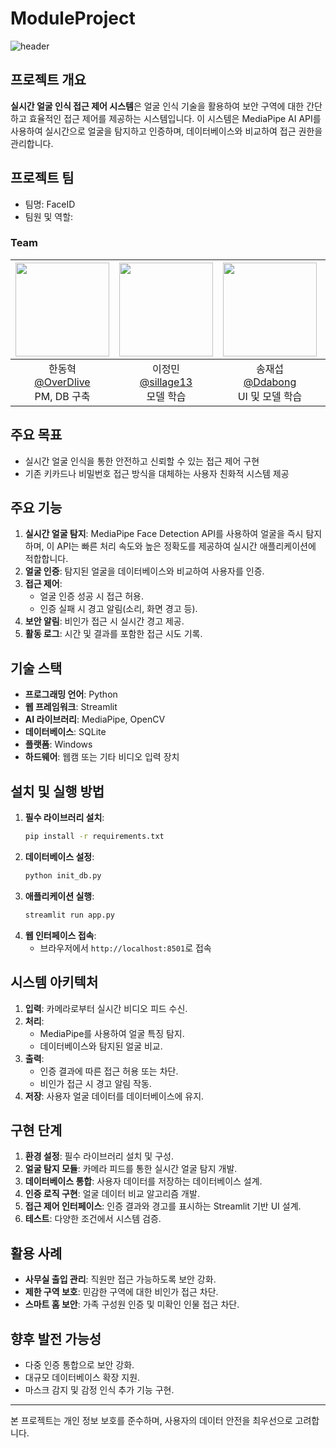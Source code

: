 # ModuleProject
![header](https://capsule-render.vercel.app/api?type=waving&color=gradient&customColorList=10&height=200&text=Module%20Project&fontSize=50&animation=twinkling&fontAlign=68&fontAlignY=36)
## 프로젝트 개요

**실시간 얼굴 인식 접근 제어 시스템**은 얼굴 인식 기술을 활용하여 보안 구역에 대한 간단하고 효율적인 접근 제어를 제공하는 시스템입니다. 이 시스템은 MediaPipe AI API를 사용하여 실시간으로 얼굴을 탐지하고 인증하며, 데이터베이스와 비교하여 접근 권한을 관리합니다.

## 프로젝트 팀

- 팀명: FaceID
- 팀원 및 역할:

### Team
|<img src="https://avatars.githubusercontent.com/u/66999301?s=400&v=4" width="150" height="150"/>|<img src="https://avatars.githubusercontent.com/u/60040347?v=4" width="150" height="150"/>|<img src="https://avatars.githubusercontent.com/u/55913669?v=4" width="150" height="150"/>|<img src="https://avatars.githubusercontent.com/u/191064967?v=4" width="150" height="150"/>|<img src="https://avatars.githubusercontent.com/u/191064925?v=4" width="150" height="150"/>|<img src="https://avatars.githubusercontent.com/u/144879167?v=4" width="150" height="150"/>
|:-:|:-:|:-:|:-:|:-:|:-:|
|한동혁<br/>[@OverDlive](https://github.com/OverDlive)<br/>PM, DB 구축|이정민<br/>[@sillage13](https://github.com/sillage13)<br/>모델 학습|송재섭<br/>[@Ddabong](https://github.com/songjae44)<br/>UI 및 모델 학습|석주원<br/>[@JW6022](https://github.com/JW6022)<br/>모델 학습|이채은<br/>[@LCEnetworksecurity](https://github.com/LCEnetworksecurity)<br/>데이터 수집|김준영<br/>[@yfhjhgk](https://github.com/yfhjhgk)<br/>데이터 수집

## 주요 목표

- 실시간 얼굴 인식을 통한 안전하고 신뢰할 수 있는 접근 제어 구현
- 기존 키카드나 비밀번호 접근 방식을 대체하는 사용자 친화적 시스템 제공

## 주요 기능

1. **실시간 얼굴 탐지**: MediaPipe Face Detection API를 사용하여 얼굴을 즉시 탐지하며, 이 API는 빠른 처리 속도와 높은 정확도를 제공하여 실시간 애플리케이션에 적합합니다.
2. **얼굴 인증**: 탐지된 얼굴을 데이터베이스와 비교하여 사용자를 인증.
3. **접근 제어**:
   - 얼굴 인증 성공 시 접근 허용.
   - 인증 실패 시 경고 알림(소리, 화면 경고 등).
4. **보안 알림**: 비인가 접근 시 실시간 경고 제공.
5. **활동 로그**: 시간 및 결과를 포함한 접근 시도 기록.

## 기술 스택

- **프로그래밍 언어**: Python
- **웹 프레임워크**: Streamlit
- **AI 라이브러리**: MediaPipe, OpenCV
- **데이터베이스**: SQLite
- **플랫폼**: Windows
- **하드웨어**: 웹캠 또는 기타 비디오 입력 장치

## 설치 및 실행 방법

1. **필수 라이브러리 설치**:
   ```bash
   pip install -r requirements.txt
   ```
2. **데이터베이스 설정**:
   ```bash
   python init_db.py
   ```
3. **애플리케이션 실행**:
   ```bash
   streamlit run app.py
   ```
4. **웹 인터페이스 접속**:
   - 브라우저에서 `http://localhost:8501`로 접속

## 시스템 아키텍처

1. **입력**: 카메라로부터 실시간 비디오 피드 수신.
2. **처리**:
   - MediaPipe를 사용하여 얼굴 특징 탐지.
   - 데이터베이스와 탐지된 얼굴 비교.
3. **출력**:
   - 인증 결과에 따른 접근 허용 또는 차단.
   - 비인가 접근 시 경고 알림 작동.
4. **저장**: 사용자 얼굴 데이터를 데이터베이스에 유지.

## 구현 단계

1. **환경 설정**: 필수 라이브러리 설치 및 구성.
2. **얼굴 탐지 모듈**: 카메라 피드를 통한 실시간 얼굴 탐지 개발.
3. **데이터베이스 통합**: 사용자 데이터를 저장하는 데이터베이스 설계.
4. **인증 로직 구현**: 얼굴 데이터 비교 알고리즘 개발.
5. **접근 제어 인터페이스**: 인증 결과와 경고를 표시하는 Streamlit 기반 UI 설계.
6. **테스트**: 다양한 조건에서 시스템 검증.

## 활용 사례

- **사무실 출입 관리**: 직원만 접근 가능하도록 보안 강화.
- **제한 구역 보호**: 민감한 구역에 대한 비인가 접근 차단.
- **스마트 홈 보안**: 가족 구성원 인증 및 미확인 인물 접근 차단.

## 향후 발전 가능성

- 다중 인증 통합으로 보안 강화.
- 대규모 데이터베이스 확장 지원.
- 마스크 감지 및 감정 인식 추가 기능 구현.

---

본 프로젝트는 개인 정보 보호를 준수하며, 사용자의 데이터 안전을 최우선으로 고려합니다.

